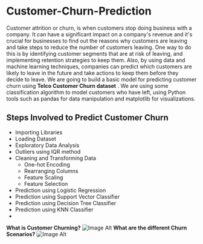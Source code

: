 # Customer-Churn-Prediction
Customer attrition or churn, is when customers stop doing business with a company. It can have a significant impact on a company's revenue and it's crucial for businesses to find out the reasons why customers are leaving and take steps to reduce the number of customers leaving. One way to do this is by identifying customer segments that are at risk of leaving, and implementing retention strategies to keep them. Also, by using data and machine learning techniques, companies can predict which customers are likely to leave in the future and take actions to keep them before they decide to leave.
We are going to build a basic model for predicting customer churn using **Telco Customer Churn dataset** . We are using some classification algorithm to model customers who have left, using Python tools such as pandas for data manipulation and matplotlib for visualizations.

## Steps Involved to Predict Customer Churn
- Importing Libraries
- Loading Dataset
- Exploratory Data Analysis
- Outliers using IQR method
- Cleaning and Transforming Data
    - One-hot Encoding
    - Rearranging Columns
    - Feature Scaling
    - Feature Selection
- Prediction using Logistic Regression
- Prediction using Support Vector Classifier
- Prediction using Decision Tree Classifier
- Prediction using KNN Classifier
- 
**What is Customer Churning?**
![Image Alt](https://github.com/mayurkhadse01/Customer-Churn-Prediction-Using-Artificial-Neural-Network-ANN-/blob/41972cda548940e2206972a0a0bd76437cebcb50/Telco1.JPG)
**What are the different Churn Scenarios?**
  ![Image Alt](https://github.com/mayurkhadse01/Customer-Churn-Prediction-Using-Artificial-Neural-Network-ANN-/blob/9382144834023d3872ad22c6b4b0f210340b70d4/Telco2.JPG)
